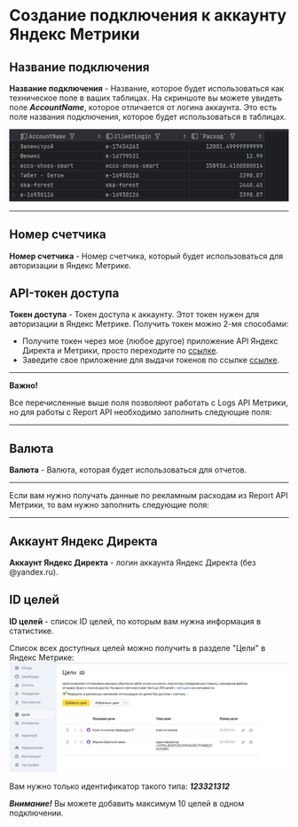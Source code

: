 # Создание подключения к аккаунту Яндекс Метрики


## Название подключения
**Название подключения** - Название, которое будет использоваться как техническое поле в ваших таблицах. 
На скриншоте вы можете увидеть поле ***AccountName***, которое отличается от логина аккаунта. 
Это есть поле названия подключения, которое будет использоваться в таблицах.

![пример](2024-11-27_15-35-09.png)

---
## Номер счетчика
**Номер счетчика** - Номер счетчика, который будет использоваться для авторизации в Яндекс Метрике.

## API-токен доступа
**Токен доступа** - Токен доступа к аккаунту. Этот токен нужен для авторизации в Яндекс Метрике.
Получить токен можно 2-мя способами:
- Получите токен через мое (любое другое) приложение API Яндекс Директа и Метрики, просто переходите по [ссылке](https://oauth.yandex.ru/authorize?response_type=token&client_id=db0084b785964e89908f2b32e246f1de).
- Заведите свое приложение для выдачи токенов по ссылке [ссылке](https://yandex.ru/dev/id/doc/ru/register-client?ysclid=m6qhgzu3mv18865987).

---
**Важно!**

Все перечисленные выше поля позволяют работать с Logs API Метрики, но для работы с Report API необходимо заполнить следующие поля:

---

## Валюта
**Валюта** - Валюта, которая будет использоваться для отчетов.

---

Если вам нужно получать данные по рекламным расходам из Report API Метрики, то вам нужно заполнить следующие поля:

---

## Аккаунт Яндекс Директа
**Аккаунт Яндекс Директа** - логин аккаунта Яндекс Директа (без @yandex.ru).

## ID целей
**ID целей** - список ID целей, по которым вам нужна информация в статистике. 

Список всех доступных целей можно получить в разделе "Цели" в Яндекс Метрике:
![раздел цели в Яндекс Метрике](2024-11-27_15-47-47.png)

Вам нужно только идентификатор такого типа: ***123321312***

***Внимание!*** 
Вы можете добавить максимум 10 целей в одном подключении.




